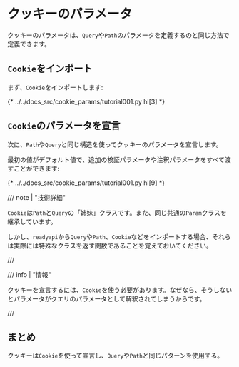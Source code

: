 # クッキーのパラメータ

クッキーのパラメータは、`Query`や`Path`のパラメータを定義するのと同じ方法で定義できます。

## `Cookie`をインポート

まず、`Cookie`をインポートします:

{* ../../docs_src/cookie_params/tutorial001.py hl[3] *}

## `Cookie`のパラメータを宣言

次に、`Path`や`Query`と同じ構造を使ってクッキーのパラメータを宣言します。

最初の値がデフォルト値で、追加の検証パラメータや注釈パラメータをすべて渡すことができます:

{* ../../docs_src/cookie_params/tutorial001.py hl[9] *}

/// note | "技術詳細"

`Cookie`は`Path`と`Query`の「姉妹」クラスです。また、同じ共通の`Param`クラスを継承しています。

しかし、`readyapi`から`Query`や`Path`、`Cookie`などをインポートする場合、それらは実際には特殊なクラスを返す関数であることを覚えておいてください。

///

/// info | "情報"

クッキーを宣言するには、`Cookie`を使う必要があります。なぜなら、そうしないとパラメータがクエリのパラメータとして解釈されてしまうからです。

///

## まとめ

クッキーは`Cookie`を使って宣言し、`Query`や`Path`と同じパターンを使用する。
